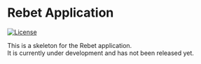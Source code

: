 # Rebet Application

[![License](https://img.shields.io/badge/license-MIT-blue.svg)](LICENSE)

This is a skeleton for the Rebet application.  
It is currently under development and has not been released yet.

